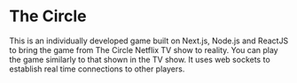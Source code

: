 ﻿# The Circle
 This is an individually developed game built on Next.js, Node.js and ReactJS to bring the game from The Circle Netflix TV show to reality. You can play the game similarly to that shown in the TV show. It uses web sockets to establish real time connections to other players.
 
 
